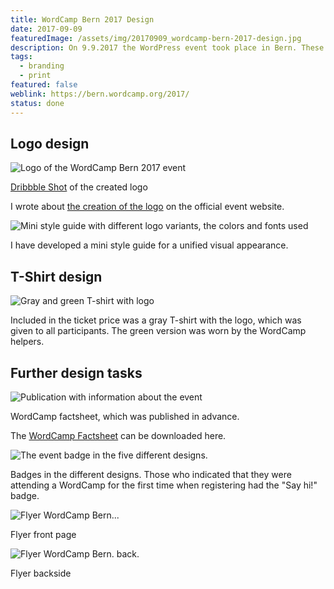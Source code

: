 ```yaml
---
title: WordCamp Bern 2017 Design
date: 2017-09-09
featuredImage: /assets/img/20170909_wordcamp-bern-2017-design.jpg
description: On 9.9.2017 the WordPress event took place in Bern. These events are called WordCamp and take place worldwide with the open source community. I was part of the organizing team and was allowed to design the logo, t-shirts, batches and more.
tags:
  - branding
  - print
featured: false
weblink: https://bern.wordcamp.org/2017/
status: done
---
```

## Logo design

![Logo of the WordCamp Bern 2017 event](/assets/img/20170909_wordcamp-bern-2017-design_1.jpg)

[Dribbble Shot](https://dribbble.com/shots/4264624-WordCamp-Bern-2017) of the created logo

I wrote about [the creation of the logo](https://2017.bern.wordcamp.org/2017/06/the-story-of-the-wordcamp-bern-logo/) on the official event website.

![Mini style guide with different logo variants, the colors and fonts used](/assets/img/20170909_wordcamp-bern-2017-design_2.jpg)

I have developed a mini style guide for a unified visual appearance.

## T-Shirt design

![Gray and green T-shirt with logo](/assets/img/20170909_wordcamp-bern-2017-design_3.jpg)

Included in the ticket price was a gray T-shirt with the logo, which was given to all participants. The green version was worn by the WordCamp helpers.

## Further design tasks

![Publication with information about the event](/assets/img/20170909_wordcamp-bern-2017-design_4.jpg)

WordCamp factsheet, which was published in advance.

The [WordCamp Factsheet](https://2017.bern.wordcamp.org/files/2017/04/factsheet_wcbern.pdf) can be downloaded here.

![The event badge in the five different designs](/assets/img/20170909_wordcamp-bern-2017-design_5.png).

Badges in the different designs. Those who indicated that they were attending a WordCamp for the first time when registering had the "Say hi!" badge.

![Flyer WordCamp Bern...](/assets/img/20170909_wordcamp-bern-2017-design_6.jpg)

Flyer front page

![Flyer WordCamp Bern. back.](/assets/img/20170909_wordcamp-bern-2017-design_7.jpg)

Flyer backside
